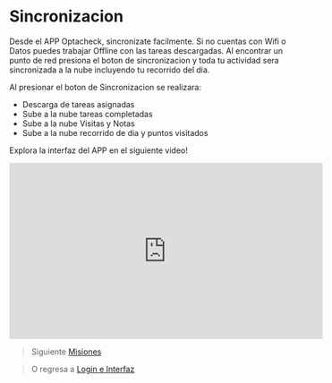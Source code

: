 # Sincronizacion

Desde el APP Optacheck, sincronizate facilmente. Si no cuentas con Wifi o Datos  puedes trabajar Offline con las tareas descargadas. Al encontrar un punto de red presiona el boton de sincronizacion y toda tu actividad sera sincronizada a la nube incluyendo tu recorrido del dia. 

Al presionar el boton de Sincronizacion se realizara:

 - Descarga de tareas asignadas 
 - Sube a la nube tareas completadas 
 - Sube a la nube Visitas y Notas 
 - Sube a la nube recorrido de dia y puntos visitados

Explora la interfaz del APP en el siguiente video! 
<iframe width="560" height="315" src="https://www.youtube.com/embed/DRY1-P9ar3M" frameborder="0" allow="accelerometer; autoplay; encrypted-media; gyroscope; picture-in-picture" allowfullscreen></iframe>


> Siguiente [Misiones](/v1/app-movil/misiones.html)

> O regresa a [Login e Interfaz](/v1/app-movil/login_interfaz.html)
<!--stackedit_data:
eyJoaXN0b3J5IjpbODAxOTE0MDcyXX0=
-->
